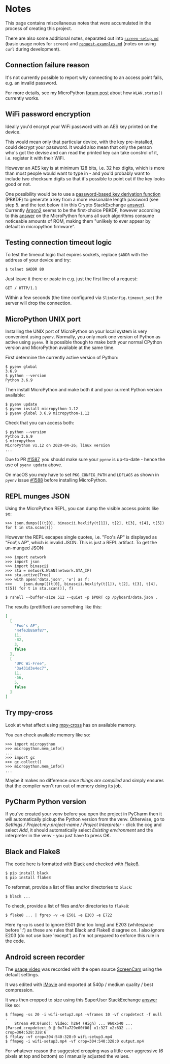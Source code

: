 Notes
=====

This page contains miscellaneous notes that were accumulated in the process of creating this project.

There are also some additional notes, separated out into [`screen-setup.md`](screen-setup.md) (basic usage notes for `screen`) and [`request-examples.md`](request-examples.md) (notes on using `curl` during development).

Connection failure reason
-------------------------

It's not currently possible to report why connecting to an access point fails, e.g. an invalid password.

For more details, see my MicroPython [forum post](https://forum.micropython.org/viewtopic.php?t=7942) about how `WLAN.status()` currently works.

WiFi password encryption
------------------------

Ideally you'd encrypt your WiFi password with an AES key printed on the device.

This would mean only that particular device, with the key pre-installed, could decrypt your password. It would also mean that only the person who's got the devise and can read the printed key can take constrol of it, i.e. register it with their WiFi.

However an AES key is at minimum 128 bits, i.e. 32 hex digits, which is more than most people would want to type in - and you'd probably want to include two checksum digits so that it's possible to point out if the key looks good or not.

One possibility would be to use a [password-based key derivation function](https://en.wikipedia.org/wiki/Key_derivation_function) (PBKDF) to generate a key from a more reasonable length password (see step 5. and the text below it in this Crypto StackExchange [answer](https://crypto.stackexchange.com/a/53554/8854)). Currently [Argon2](https://en.wikipedia.org/wiki/Argon2) seems to be the first-choice PBKDF, however according to this [answer](https://forum.micropython.org/viewtopic.php?p=36116#p36116) on the MicroPython forums all such algorithms consume noticeable amounts of ROM, making them "unlikely to ever appear by default in micropython firmware".

Testing connection timeout logic
--------------------------------

To test the timeout logic that expires sockets, replace `$ADDR` with the address of your device and try:

    $ telnet $ADDR 80

Just leave it there or paste in e.g. just the first line of a request:

    GET / HTTP/1.1

Within a few seconds (the time configured via `SlimConfig.timeout_sec`) the server will drop the connection.

MicroPython UNIX port
---------------------

Installing the UNIX port of MicroPython on your local system is very convenient using `pyenv`. Normally, you only mark one version of Python as active using `pyenv`. It is possible though to make both your normal CPython version and MicroPython available at the same time.

First determine the currently active version of Python:


    $ pyenv global
    3.6.9
    $ python --version
    Python 3.6.9

Then install MicroPython and make both it and your current Python version available:

    $ pyenv update
    $ pyenv install micropython-1.12
    $ pyenv global 3.6.9 micropython-1.12

Check that you can access both:

    $ python --version
    Python 3.6.9
    $ micropython 
    MicroPython v1.12 on 2020-04-26; linux version
    ...

Due to PR [#1587](https://github.com/pyenv/pyenv/pull/1587), you should make sure your `pyenv` is up-to-date - hence the use of `pyenv update` above.

On macOS you _may_ have to set `PKG_CONFIG_PATH` and `LDFLAGS` as shown in `pyenv` issue [#1588](https://github.com/pyenv/pyenv/issues/1588) before installing MicroPython.

REPL munges JSON
----------------

Using the MicroPython REPL, you can dump the visible access points like so:

    >>> json.dumps([(t[0], binascii.hexlify(t[1]), t[2], t[3], t[4], t[5]) for t in sta.scan()])

However the REPL escapes single quotes, i.e. "Foo's AP" is displayed as "Foo\\'s AP", which is invalid JSON. This is just a REPL artifact. To get the un-munged JSON:

    >>> import network
    >>> import json
    >>> import binascii
    >>> sta = network.WLAN(network.STA_IF)
    >>> sta.active(True)
    >>> with open('data.json', 'w') as f:
    >>>     json.dump([(t[0], binascii.hexlify(t[1]), t[2], t[3], t[4], t[5]) for t in sta.scan()], f)

    $ rshell --buffer-size 512 --quiet -p $PORT cp /pyboard/data.json .

The results (prettified) are something like this:

```json
[
  [
    "Foo's AP",
    "44fe3b8a9f87",
    11,
    -82,
    3,
    false
  ],
  [
    "UPC Wi-Free",
    "3a431d3e4ec7",
    11,
    -56,
    5,
    false
  ]
]
```

Try mpy-cross
-------------

Look at what affect using [mpy-cross](https://github.com/george-hawkins/micropython-notes/blob/master/precompiling.md) has on available memory.

You can check available memory like so:

    >>> import micropython
    >>> micropython.mem_info()
    ...
    >>> import gc
    >>> gc.collect()
    >>> micropython.mem_info()
    ...

Maybe it makes no difference _once things are compiled_ and simply ensures that the compiler won't run out of memory doing its job.

PyCharm Python version
----------------------

If you've created your venv before you open the project in PyCharm then it will automatically pickup the Python version from the venv. Otherwise, go to _Settings / Project:my-project-name / Project Interpreter_ - click the cog and select _Add_, it should automatically select _Existing environment_ and the interpreter in the venv - you just have to press OK.

Black and Flake8
----------------

The code here is formatted with [Black](https://black.readthedocs.io/en/stable/) and checked with [Flake8](https://flake8.pycqa.org/en/latest/).

    $ pip install black
    $ pip install flake8

To reformat, provide a list of files and/or directories to `black`:

    $ black ...

To check, provide a list of files and/or directories to `flake8`:

    $ flake8 ... | fgrep -v -e E501 -e E203 -e E722

Here `fgrep` is used to ignore E501 (line too long) and E203 (whitespace before ':') as these are rules that Black and Flake8 disagree on. I also ignore E203 (do not use bare 'except') as I'm not prepared to enforce this rule in the code.

Android screen recorder
-----------------------

The [usage video](https://george-hawkins.github.io/micropython-wifi-setup/) was recorded with the open source [ScreenCam](https://play.google.com/store/apps/details?id=com.orpheusdroid.screenrecorder) using the default settings.

It was edited with [iMovie](https://www.apple.com/imovie/) and exported at 540p / medium quality / best compression.

It was then cropped to size using this SuperUser StackExchange [answer](https://superuser.com/a/810524) like so:

    $ ffmpeg -ss 20 -i wifi-setup2.mp4 -vframes 10 -vf cropdetect -f null -
        Stream #0:0(und): Video: h264 (High) ... 960x540 ...
    [Parsed_cropdetect_0 @ 0x7fa729e00f00] x1:327 x2:632 ... crop=304:528:328:6
    $ ffplay -vf crop=304:540:328:0 wifi-setup3.mp4
    $ ffmpeg -i wifi-setup3.mp4 -vf crop=304:540:328:0 output.mp4

For whatever reason the suggested cropping was a little over aggressive (6 pixels at top and bottom) so I manually adjusted the values.
